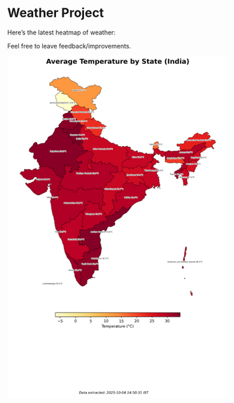 # Weather Project

Here’s the latest heatmap of weather:

Feel free to leave feedback/improvements.

![India Heatmap](docs/assets/india_heatmap.png?v=E0E6E1)
